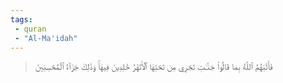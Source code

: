 ```yaml
---
tags: 
 - quran 
 - "Al-Ma'idah"
---
```


> فَأَثَٰبَهُمُ ٱللَّهُ بِمَا قَالُواْ جَنَّـٰتٖ تَجۡرِي مِن تَحۡتِهَا ٱلۡأَنۡهَٰرُ خَٰلِدِينَ فِيهَاۚ وَذَٰلِكَ جَزَآءُ ٱلۡمُحۡسِنِينَ
